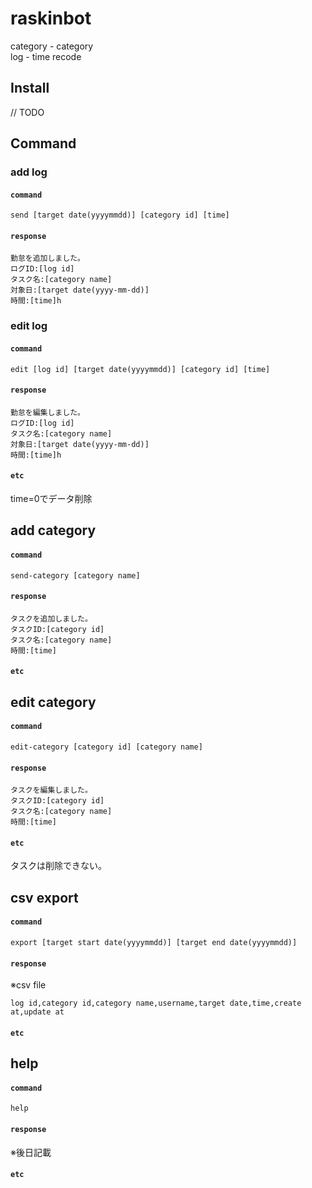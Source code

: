 # raskinbot    

category - category  
log - time recode  

## Install

// TODO

## Command

### add log

#### `command` 

```
send [target date(yyyymmdd)] [category id] [time]
```

#### `response` 

```
勤怠を追加しました。  
ログID:[log id]
タスク名:[category name]
対象日:[target date(yyyy-mm-dd)]
時間:[time]h
```

### edit log

#### `command` 

```
edit [log id] [target date(yyyymmdd)] [category id] [time]
```

#### `response`

```
勤怠を編集しました。
ログID:[log id]
タスク名:[category name]
対象日:[target date(yyyy-mm-dd)]
時間:[time]h
```

#### `etc`
time=0でデータ削除

## add category

#### `command` 

```
send-category [category name]
```

#### `response`

```
タスクを追加しました。
タスクID:[category id]
タスク名:[category name]
時間:[time]
```

#### `etc`

## edit category

#### `command` 

```
edit-category [category id] [category name]
```

#### `response`

```
タスクを編集しました。
タスクID:[category id]
タスク名:[category name]
時間:[time]
```

#### `etc`

タスクは削除できない。

## csv export

#### `command` 

```
export [target start date(yyyymmdd)] [target end date(yyyymmdd)]
```

#### `response`

※csv file
```
log id,category id,category name,username,target date,time,create at,update at
```

#### `etc`

## help

#### `command` 

```
help
```

#### `response`

※後日記載

#### `etc`

